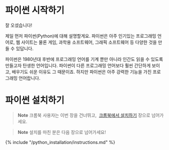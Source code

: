 # 파이썬 시작하기

잘 오셨습니다!

제일 먼저 파이썬(Python)에 대해 설명할게요. 파이썬은 아주 인기있는 프로그래밍 언어로, 웹 사이트는 물론 게임, 과학용 소프트웨어, 그래픽 소프트웨어 등 다양한 것을 만들 수 있답니다.

파이썬은 1980년대 후반에 프로그래밍 언어를 기계 뿐만 아니라 인간도 읽을 수 있도록 만들고자 탄생한 언어입니다. 파이썬이 다른 프로그래밍 언어보다 훨씬 간단하게 보이고, 배우기도 쉬운 이유도 그 때문이죠. 하지만 파이썬은 아주 강력한 기능을 가진 프로그래밍 언어랍니다.

# 파이썬 설치하기

> **Note** 크롬북 사용자는 이번 장을 건너뛰고,  [크롬북에서 설치하기](../chromebook_setup/README.md) 장으로 넘어가세요.

> **Note** 설치를 마친 분은 다음 장으로 넘어가세요!

{% include "/python_installation/instructions.md" %}

